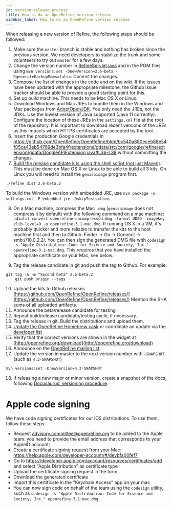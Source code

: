 ```yaml
---
id: version-release-process
title: How to do an OpenRefine version release
sidebar_label: How to do an OpenRefine version release
---
```


When releasing a new version of Refine, the following steps should be followed:

1. Make sure the `master` branch is stable and nothing has broken since the previous version. We need developers to stabilize the trunk and some volunteers to try out `master` for a few days.
2. Change the version number in [RefineServlet.java](http://github.com/OpenRefine/OpenRefine/blob/master/main/src/com/google/refine/RefineServlet.java#L62) and in the POM files using `mvn versions:set -DnewVersion=2.6-beta -DgenerateBackupPoms=false`. Commit the changes.
3. Compose the list of changes in the code and on the wiki. If the issues have been updated with the appropriate milestone, the Github issue tracker should be able to provide a good starting point for this.
4. Set up build machine. This needs to be Mac OS X or Linux.
5. Download Windows and Mac JREs to bundle them in the Windows and Mac packages from [AdoptOpenJDK](https://adoptopenjdk.net/). You only need the JREs, not the JDKs. Use the lowest version of Java supported (Java 11 currently). Configure the location of these JREs in the `settings.xml` file at the root of the repository. It is important to download recent versions of the JREs as this impacts which HTTPS certificates are accepted by the tool.
6. Insert the production Google credentials in https://github.com/OpenRefine/OpenRefine/blob/bc540a880eceb88e54f85ca43eb54769de3bfa4f/extensions/gdata/src/com/google/refine/extension/gdata/GoogleAPIExtension.java#L36-L39 without committing the changes.
7. [Build the release candidate kits using the shell script (not just Maven)](https://github.com/OpenRefine/OpenRefine/wiki/Building-OpenRefine-From-Source). This must be done on Mac OS X or Linux to be able to build all 3 kits. On Linux you will need to install the `genisoimage` program first. 
```shell
./refine dist 2.6-beta.2
```
To build the Windows version with embedded JRE, use `mvn package -s settings.xml -P embedded-jre -DskipTests=true`.

8. On a Mac machine, compress the Mac `.dmg` (`genisoimage` does not compress it by default) with the following command on a mac machine: `hdiutil convert openrefine-uncompressed.dmg -format UDZO -imagekey zlib-level=9 -o openrefine-3.1-mac.dmg`. If running OS X in a VM, it's probably quicker and more reliable to transfer the kits to the host machine first and then to Github. Finder -> Go -> Connect -> smb://10.0.2.2/. You can then sign the generated DMG file with `codesign -s "Apple Distribution: Code for Science and Society, Inc." openrefine-3.1-mac.dmg`. This requires that you have installed the appropriate certificate on your Mac, see below.

9. Tag the release candidate in git and push the tag to Github. For example:
```shell
git tag -a -m "Second beta" 2.6-beta.2
    git push origin --tags
```
10. Upload the kits to Github releases [https://github.com/OpenRefine/OpenRefine/releases/](https://github.com/OpenRefine/OpenRefine/releases/)  Mention the SHA sums of all uploaded artifacts.
11. Announce the beta/release candidate for testing
12. Repeat build/release candidate/testing cycle, if necessary.
13. Tag the release in git. Build the distributions and upload them. 
14. [Update the OpenRefine Homebrew cask](https://github.com/OpenRefine/OpenRefine/wiki/Maintaining-OpenRefine's-Homebrew-Cask) or coordinate an update via the [developer list](https://groups.google.com/forum/#!forum/openrefine-dev)
15. Verify that the correct versions are shown in the widget at [http://openrefine.org/download](http://openrefine.org/download)
16. Announce on the [OpenRefine mailing list](https://groups.google.com/forum/#!forum/openrefine).
17. Update the version in master to the next version number with `-SNAPSHOT` (such as `4.3-SNAPSHOT`)
```shell
mvn versions:set -DnewVersion=4.3-SNAPSHOT
```
18. If releasing a new major or minor version, create a snapshot of the docs, following [Docusaurus' versioning procedure](https://docusaurus.io/docs/versioning).

Apple code signing
==================

We have code signing certificates for our iOS distributions. To use them, follow these steps:
* Request advisory.committee@openrefine.org to be added to the Apple team: you need to provide the email address that corresponds to your AppleID account;
* Create a certificate signing request from your Mac: https://help.apple.com/developer-account/#/devbfa00fef7
* Go to https://developer.apple.com/account/resources/certificates/add and select "Apple Distribution" as certificate type
* Upload the certificate signing request in the form
* Download the generated certificate
* Import this certificate in the "Keychain Access" app on your mac
* You can now sign code on behalf of the team using the `codesign` utility, such as `codesign -s "Apple Distribution: Code for Science and Society, Inc." openrefine-3.1-mac.dmg`.
